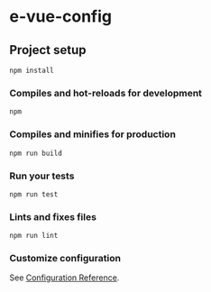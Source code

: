 # e-vue-config

## Project setup
```
npm install
```

### Compiles and hot-reloads for development
```
npm 
```

### Compiles and minifies for production
```
npm run build
```

### Run your tests
```
npm run test
```

### Lints and fixes files
```
npm run lint
```

### Customize configuration
See [Configuration Reference](https://cli.vuejs.org/config/).
